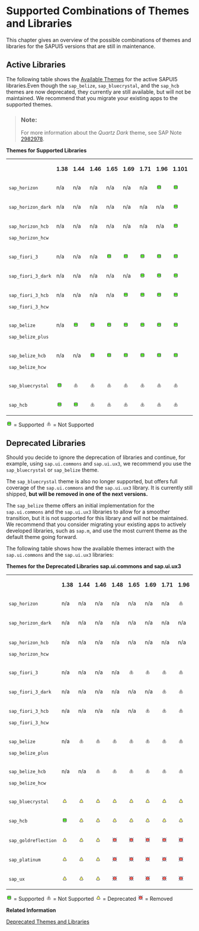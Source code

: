 <!-- loio38ff8c27b022475a92b591bcf6262551 -->

# Supported Combinations of Themes and Libraries

This chapter gives an overview of the possible combinations of themes and libraries for the SAPUI5 versions that are still in maintenance.



## Active Libraries

The following table shows the [Available Themes](../04_Essentials/available-themes-da0d2e7.md) for the active SAPUI5 libraries.Even though the `sap_belize`, `sap_bluecrystal`, and the `sap_hcb` themes are now deprecated, they currently are still available, but will not be maintained. We recommend that you migrate your existing apps to the supported themes.

> ### Note:  
> For more information about the *Quartz Dark* theme, see SAP Note [2982978](https://me.sap.com/notes/2982978).

**Themes for Supported Libraries**


<table>
<tr>
<th valign="top">

 

</th>
<th valign="top">

1.38

</th>
<th valign="top">

1.44

</th>
<th valign="top">

1.46

</th>
<th valign="top">

1.65

</th>
<th valign="top">

1.69

</th>
<th valign="top">

1.71

</th>
<th valign="top">

1.96

</th>
<th valign="top">

1.101

</th>
<th valign="top">

1.120

</th>
</tr>
<tr>
<td valign="top">

`sap_horizon` 

</td>
<td valign="top">

n/a

</td>
<td valign="top">

n/a

</td>
<td valign="top">

n/a

</td>
<td valign="top">

n/a

</td>
<td valign="top">

n/a

</td>
<td valign="top">

n/a

</td>
<td valign="top">

![Supported](images/Green_Led_3cb17ee.gif)

</td>
<td valign="top">

![Supported](images/Green_Led_3cb17ee.gif)

</td>
<td valign="top">

![Supported](images/Green_Led_3cb17ee.gif)

</td>
</tr>
<tr>
<td valign="top">

`sap_horizon_dark` 

</td>
<td valign="top">

n/a

</td>
<td valign="top">

n/a

</td>
<td valign="top">

n/a

</td>
<td valign="top">

n/a

</td>
<td valign="top">

n/a

</td>
<td valign="top">

n/a

</td>
<td valign="top">

n/a

</td>
<td valign="top">

![Supported](images/Green_Led_3cb17ee.gif)

</td>
<td valign="top">

![Supported](images/Green_Led_3cb17ee.gif)

</td>
</tr>
<tr>
<td valign="top">

`sap_horizon_hcb`

`sap_horizon_hcw` 

</td>
<td valign="top">

n/a

</td>
<td valign="top">

n/a

</td>
<td valign="top">

n/a

</td>
<td valign="top">

n/a

</td>
<td valign="top">

n/a

</td>
<td valign="top">

n/a

</td>
<td valign="top">

n/a

</td>
<td valign="top">

![Supported](images/Green_Led_3cb17ee.gif)

</td>
<td valign="top">

![Supported](images/Green_Led_3cb17ee.gif)

</td>
</tr>
<tr>
<td valign="top">

`sap_fiori_3` 

</td>
<td valign="top">

n/a

</td>
<td valign="top">

n/a

</td>
<td valign="top">

n/a

</td>
<td valign="top">

![Supported](images/Green_Led_3cb17ee.gif)

</td>
<td valign="top">

![Supported](images/Green_Led_3cb17ee.gif)

</td>
<td valign="top">

![Supported](images/Green_Led_3cb17ee.gif)

</td>
<td valign="top">

![Supported](images/Green_Led_3cb17ee.gif)

</td>
<td valign="top">

![Supported](images/Green_Led_3cb17ee.gif)

</td>
<td valign="top">

![Supported](images/Green_Led_3cb17ee.gif)

</td>
</tr>
<tr>
<td valign="top">

`sap_fiori_3_dark` 

</td>
<td valign="top">

n/a

</td>
<td valign="top">

n/a

</td>
<td valign="top">

n/a

</td>
<td valign="top">

n/a

</td>
<td valign="top">

n/a

</td>
<td valign="top">

![Supported](images/Green_Led_3cb17ee.gif)

</td>
<td valign="top">

![Supported](images/Green_Led_3cb17ee.gif)

</td>
<td valign="top">

![Supported](images/Green_Led_3cb17ee.gif)

</td>
<td valign="top">

![Supported](images/Green_Led_3cb17ee.gif)

</td>
</tr>
<tr>
<td valign="top">

`sap_fiori_3_hcb`

`sap_fiori_3_hcw`

</td>
<td valign="top">

n/a

</td>
<td valign="top">

n/a

</td>
<td valign="top">

n/a

</td>
<td valign="top">

n/a

</td>
<td valign="top">

![Supported](images/Green_Led_3cb17ee.gif)

</td>
<td valign="top">

![Supported](images/Green_Led_3cb17ee.gif)

</td>
<td valign="top">

![Supported](images/Green_Led_3cb17ee.gif)

</td>
<td valign="top">

![Supported](images/Green_Led_3cb17ee.gif)

</td>
<td valign="top">

![Supported](images/Green_Led_3cb17ee.gif)

</td>
</tr>
<tr>
<td valign="top">

`sap_belize`

`sap_belize_plus`

</td>
<td valign="top">

n/a

</td>
<td valign="top">

![Supported](images/Green_Led_3cb17ee.gif)

</td>
<td valign="top">

![Supported](images/Green_Led_3cb17ee.gif)

</td>
<td valign="top">

![Supported](images/Green_Led_3cb17ee.gif)

</td>
<td valign="top">

![Supported](images/Green_Led_3cb17ee.gif)

</td>
<td valign="top">

![Supported](images/Green_Led_3cb17ee.gif)

</td>
<td valign="top">

![Supported](images/Green_Led_3cb17ee.gif)

</td>
<td valign="top">

![Supported](images/Green_Led_3cb17ee.gif)

</td>
<td valign="top">

![Not Supported](images/warning_gray_obj_d355123.png)

</td>
</tr>
<tr>
<td valign="top">

`sap_belize_hcb`

`sap_belize_hcw`

</td>
<td valign="top">

n/a

</td>
<td valign="top">

n/a

</td>
<td valign="top">

![Supported](images/Green_Led_3cb17ee.gif)

</td>
<td valign="top">

![Supported](images/Green_Led_3cb17ee.gif)

</td>
<td valign="top">

![Supported](images/Green_Led_3cb17ee.gif)

</td>
<td valign="top">

![Supported](images/Green_Led_3cb17ee.gif)

</td>
<td valign="top">

![Supported](images/Green_Led_3cb17ee.gif)

</td>
<td valign="top">

![Supported](images/Green_Led_3cb17ee.gif)

</td>
<td valign="top">

![Not Supported](images/warning_gray_obj_d355123.png)

</td>
</tr>
<tr>
<td valign="top">

`sap_bluecrystal` 

</td>
<td valign="top">

![Supported](images/Green_Led_3cb17ee.gif)

</td>
<td valign="top">

![Not Supported](images/warning_gray_obj_d355123.png)

</td>
<td valign="top">

![Not Supported](images/warning_gray_obj_d355123.png)

</td>
<td valign="top">

![Not Supported](images/warning_gray_obj_d355123.png)

</td>
<td valign="top">

![Not Supported](images/warning_gray_obj_d355123.png)

</td>
<td valign="top">

![Not Supported](images/warning_gray_obj_d355123.png)

</td>
<td valign="top">

![Not Supported](images/warning_gray_obj_d355123.png)

</td>
<td valign="top">

![Not Supported](images/warning_gray_obj_d355123.png)

</td>
<td valign="top">

![Not Supported](images/warning_gray_obj_d355123.png)

</td>
</tr>
<tr>
<td valign="top">

`sap_hcb` 

</td>
<td valign="top">

![Supported](images/Green_Led_3cb17ee.gif)

</td>
<td valign="top">

![Supported](images/Green_Led_3cb17ee.gif)

</td>
<td valign="top">

![Not Supported](images/warning_gray_obj_d355123.png)

</td>
<td valign="top">

![Not Supported](images/warning_gray_obj_d355123.png)

</td>
<td valign="top">

![Not Supported](images/warning_gray_obj_d355123.png)

</td>
<td valign="top">

![Not Supported](images/warning_gray_obj_d355123.png)

</td>
<td valign="top">

![Not Supported](images/warning_gray_obj_d355123.png)

</td>
<td valign="top">

![Not Supported](images/warning_gray_obj_d355123.png)

</td>
<td valign="top">

![Not Supported](images/warning_gray_obj_d355123.png)

</td>
</tr>
</table>

![Supported](images/Green_Led_3cb17ee.gif) = Supported ![Not Supported](images/warning_gray_obj_d355123.png) = Not Supported



<a name="loio38ff8c27b022475a92b591bcf6262551__section_yh3_vnz_zy"/>

## Deprecated Libraries

Should you decide to ignore the deprecation of libraries and continue, for example, using `sap.ui.commons` and `sap.ui.ux3`, we recommend you use the `sap_bluecrystal` or `sap_belize` theme.

The `sap_bluecrystal` theme is also no longer supported, but offers full coverage of the `sap.ui.commons` and the `sap.ui.ux3` library. It is currently still shipped, **but will be removed in one of the next versions.**

The `sap_belize` theme offers an initial implementation for the `sap.ui.commons` and the `sap.ui.ux3` libraries to allow for a smoother transition, but it is not supported for this library and will not be maintained. We recommend that you consider migrating your existing apps to actively developed libraries, such as `sap.m`, and use the most current theme as the default theme going forward.

The following table shows how the available themes interact with the `sap.ui.commons` and the `sap.ui.ux3` libraries:

**Themes for the Deprecated Libraries sap.ui.commons and sap.ui.ux3**


<table>
<tr>
<th valign="top">

 

</th>
<th valign="top">

1.38

</th>
<th valign="top">

1.44

</th>
<th valign="top">

1.46

</th>
<th valign="top">

1.48

</th>
<th valign="top">

1.65

</th>
<th valign="top">

1.69

</th>
<th valign="top">

1.71

</th>
<th valign="top">

1.96

</th>
<th valign="top">

1.101

</th>
<th valign="top">

1.120

</th>
</tr>
<tr>
<td valign="top">

`sap_horizon` 

</td>
<td valign="top">

n/a

</td>
<td valign="top">

n/a

</td>
<td valign="top">

n/a

</td>
<td valign="top">

n/a

</td>
<td valign="top">

n/a

</td>
<td valign="top">

n/a

</td>
<td valign="top">

n/a

</td>
<td valign="top">

![Not Supported](images/warning_gray_obj_d355123.png)

</td>
<td valign="top">

![Not Supported](images/warning_gray_obj_d355123.png)

</td>
<td valign="top">

![Not Supported](images/warning_gray_obj_d355123.png)

</td>
</tr>
<tr>
<td valign="top">

`sap_horizon_dark` 

</td>
<td valign="top">

n/a

</td>
<td valign="top">

n/a

</td>
<td valign="top">

n/a

</td>
<td valign="top">

n/a

</td>
<td valign="top">

n/a

</td>
<td valign="top">

n/a

</td>
<td valign="top">

n/a

</td>
<td valign="top">

n/a

</td>
<td valign="top">

![Not Supported](images/warning_gray_obj_d355123.png)

</td>
<td valign="top">

![Not Supported](images/warning_gray_obj_d355123.png)

</td>
</tr>
<tr>
<td valign="top">

`sap_horizon_hcb`

`sap_horizon_hcw` 

</td>
<td valign="top">

n/a

</td>
<td valign="top">

n/a

</td>
<td valign="top">

n/a

</td>
<td valign="top">

n/a

</td>
<td valign="top">

n/a

</td>
<td valign="top">

n/a

</td>
<td valign="top">

n/a

</td>
<td valign="top">

n/a

</td>
<td valign="top">

![Not Supported](images/warning_gray_obj_d355123.png)

</td>
<td valign="top">

![Not Supported](images/warning_gray_obj_d355123.png)

</td>
</tr>
<tr>
<td valign="top">

`sap_fiori_3` 

</td>
<td valign="top">

n/a

</td>
<td valign="top">

n/a

</td>
<td valign="top">

n/a

</td>
<td valign="top">

n/a

</td>
<td valign="top">

![Not Supported](images/warning_gray_obj_d355123.png)

</td>
<td valign="top">

![Not Supported](images/warning_gray_obj_d355123.png)

</td>
<td valign="top">

![Not Supported](images/warning_gray_obj_d355123.png)

</td>
<td valign="top">

![Not Supported](images/warning_gray_obj_d355123.png)

</td>
<td valign="top">

![Not Supported](images/warning_gray_obj_d355123.png)

</td>
<td valign="top">

![Not Supported](images/warning_gray_obj_d355123.png)

</td>
</tr>
<tr>
<td valign="top">

`sap_fiori_3_dark` 

</td>
<td valign="top">

n/a

</td>
<td valign="top">

n/a

</td>
<td valign="top">

n/a

</td>
<td valign="top">

n/a

</td>
<td valign="top">

n/a

</td>
<td valign="top">

n/a

</td>
<td valign="top">

![Not Supported](images/warning_gray_obj_d355123.png)

</td>
<td valign="top">

![Not Supported](images/warning_gray_obj_d355123.png)

</td>
<td valign="top">

![Not Supported](images/warning_gray_obj_d355123.png)

</td>
<td valign="top">

![Not Supported](images/warning_gray_obj_d355123.png)

</td>
</tr>
<tr>
<td valign="top">

`sap_fiori_3_hcb`

`sap_fiori_3_hcw`

</td>
<td valign="top">

n/a

</td>
<td valign="top">

n/a

</td>
<td valign="top">

n/a

</td>
<td valign="top">

n/a

</td>
<td valign="top">

n/a

</td>
<td valign="top">

![Not Supported](images/warning_gray_obj_d355123.png)

</td>
<td valign="top">

![Not Supported](images/warning_gray_obj_d355123.png)

</td>
<td valign="top">

![Not Supported](images/warning_gray_obj_d355123.png)

</td>
<td valign="top">

![Not Supported](images/warning_gray_obj_d355123.png)

</td>
<td valign="top">

![Not Supported](images/warning_gray_obj_d355123.png)

</td>
</tr>
<tr>
<td valign="top">

`sap_belize`

`sap_belize_plus`

</td>
<td valign="top">

n/a

</td>
<td valign="top">

![Not Supported](images/warning_gray_obj_d355123.png)

</td>
<td valign="top">

![Not Supported](images/warning_gray_obj_d355123.png)

</td>
<td valign="top">

![Not Supported](images/warning_gray_obj_d355123.png)

</td>
<td valign="top">

![Not Supported](images/warning_gray_obj_d355123.png)

</td>
<td valign="top">

![Not Supported](images/warning_gray_obj_d355123.png)

</td>
<td valign="top">

![Not Supported](images/warning_gray_obj_d355123.png)

</td>
<td valign="top">

![Not Supported](images/warning_gray_obj_d355123.png)

</td>
<td valign="top">

![Not Supported](images/warning_gray_obj_d355123.png)

</td>
<td valign="top">

![Deprecated](images/Yellow_Led_3ea53dc.gif)

</td>
</tr>
<tr>
<td valign="top">

`sap_belize_hcb`

`sap_belize_hcw`

</td>
<td valign="top">

n/a

</td>
<td valign="top">

n/a

</td>
<td valign="top">

![Not Supported](images/warning_gray_obj_d355123.png)

</td>
<td valign="top">

![Not Supported](images/warning_gray_obj_d355123.png)

</td>
<td valign="top">

![Not Supported](images/warning_gray_obj_d355123.png)

</td>
<td valign="top">

![Not Supported](images/warning_gray_obj_d355123.png)

</td>
<td valign="top">

![Not Supported](images/warning_gray_obj_d355123.png)

</td>
<td valign="top">

![Not Supported](images/warning_gray_obj_d355123.png)

</td>
<td valign="top">

![Not Supported](images/warning_gray_obj_d355123.png)

</td>
<td valign="top">

![Deprecated](images/Yellow_Led_3ea53dc.gif)

</td>
</tr>
<tr>
<td valign="top">

`sap_bluecrystal` 

</td>
<td valign="top">

![Deprecated](images/Yellow_Led_3ea53dc.gif)

</td>
<td valign="top">

![Deprecated](images/Yellow_Led_3ea53dc.gif)

</td>
<td valign="top">

![Deprecated](images/Yellow_Led_3ea53dc.gif)

</td>
<td valign="top">

![Deprecated](images/Yellow_Led_3ea53dc.gif)

</td>
<td valign="top">

![Deprecated](images/Yellow_Led_3ea53dc.gif)

</td>
<td valign="top">

![Deprecated](images/Yellow_Led_3ea53dc.gif)

</td>
<td valign="top">

![Deprecated](images/Yellow_Led_3ea53dc.gif)

</td>
<td valign="top">

![Deprecated](images/Yellow_Led_3ea53dc.gif)

</td>
<td valign="top">

![Deprecated](images/Yellow_Led_3ea53dc.gif)

</td>
<td valign="top">

![Deprecated](images/Yellow_Led_3ea53dc.gif)

</td>
</tr>
<tr>
<td valign="top">

`sap_hcb` 

</td>
<td valign="top">

![Supported](images/Green_Led_3cb17ee.gif)

</td>
<td valign="top">

![Deprecated](images/Yellow_Led_3ea53dc.gif)

</td>
<td valign="top">

![Deprecated](images/Yellow_Led_3ea53dc.gif)

</td>
<td valign="top">

![Deprecated](images/Yellow_Led_3ea53dc.gif)

</td>
<td valign="top">

![Deprecated](images/Yellow_Led_3ea53dc.gif)

</td>
<td valign="top">

![Deprecated](images/Yellow_Led_3ea53dc.gif)

</td>
<td valign="top">

![Deprecated](images/Yellow_Led_3ea53dc.gif)

</td>
<td valign="top">

![Deprecated](images/Yellow_Led_3ea53dc.gif)

</td>
<td valign="top">

![Deprecated](images/Yellow_Led_3ea53dc.gif)

</td>
<td valign="top">

![Deprecated](images/Yellow_Led_3ea53dc.gif)

</td>
</tr>
<tr>
<td valign="top">

`sap_goldreflection` 

</td>
<td valign="top">

![Deprecated](images/Yellow_Led_3ea53dc.gif)

</td>
<td valign="top">

![Deprecated](images/Yellow_Led_3ea53dc.gif)

</td>
<td valign="top">

![Deprecated](images/Yellow_Led_3ea53dc.gif)

</td>
<td valign="top">

![Removed](images/Red_Led_5befb5a.gif)

</td>
<td valign="top">

![Removed](images/Red_Led_5befb5a.gif)

</td>
<td valign="top">

![Removed](images/Red_Led_5befb5a.gif)

</td>
<td valign="top">

![Removed](images/Red_Led_5befb5a.gif)

</td>
<td valign="top">

![Removed](images/Red_Led_5befb5a.gif)

</td>
<td valign="top">

![Removed](images/Red_Led_5befb5a.gif)

</td>
<td valign="top">

![Removed](images/Red_Led_5befb5a.gif)

</td>
</tr>
<tr>
<td valign="top">

`sap_platinum` 

</td>
<td valign="top">

![Deprecated](images/Yellow_Led_3ea53dc.gif)

</td>
<td valign="top">

![Deprecated](images/Yellow_Led_3ea53dc.gif)

</td>
<td valign="top">

![Deprecated](images/Yellow_Led_3ea53dc.gif)

</td>
<td valign="top">

![Removed](images/Red_Led_5befb5a.gif)

</td>
<td valign="top">

![Removed](images/Red_Led_5befb5a.gif)

</td>
<td valign="top">

![Removed](images/Red_Led_5befb5a.gif)

</td>
<td valign="top">

![Removed](images/Red_Led_5befb5a.gif)

</td>
<td valign="top">

![Removed](images/Red_Led_5befb5a.gif)

</td>
<td valign="top">

![Removed](images/Red_Led_5befb5a.gif)

</td>
<td valign="top">

![Removed](images/Red_Led_5befb5a.gif)

</td>
</tr>
<tr>
<td valign="top">

`sap_ux` 

</td>
<td valign="top">

![Deprecated](images/Yellow_Led_3ea53dc.gif)

</td>
<td valign="top">

![Deprecated](images/Yellow_Led_3ea53dc.gif)

</td>
<td valign="top">

![Deprecated](images/Yellow_Led_3ea53dc.gif)

</td>
<td valign="top">

![Removed](images/Red_Led_5befb5a.gif)

</td>
<td valign="top">

![Removed](images/Red_Led_5befb5a.gif)

</td>
<td valign="top">

![Removed](images/Red_Led_5befb5a.gif)

</td>
<td valign="top">

![Removed](images/Red_Led_5befb5a.gif)

</td>
<td valign="top">

![Removed](images/Red_Led_5befb5a.gif)

</td>
<td valign="top">

![Removed](images/Red_Led_5befb5a.gif)

</td>
<td valign="top">

![Removed](images/Red_Led_5befb5a.gif)

</td>
</tr>
</table>

![Supported](images/Green_Led_3cb17ee.gif) = Supported ![Not Supported](images/warning_gray_obj_d355123.png) = Not Supported ![Deprecated](images/Yellow_Led_3ea53dc.gif) = Deprecated ![Removed](images/Red_Led_5befb5a.gif) = Removed

**Related Information**  


[Deprecated Themes and Libraries](deprecated-themes-and-libraries-a87ca84.md "As SAPUI5 evolves over time, some of the UI controls are replaced by others, or their concepts abandoned entirely. This chapter gives an overview of the most important deprecations at theme and library level. Individual control deprecations and more information about the controls replacing them can be found in the API reference within the Demo Kit.")

